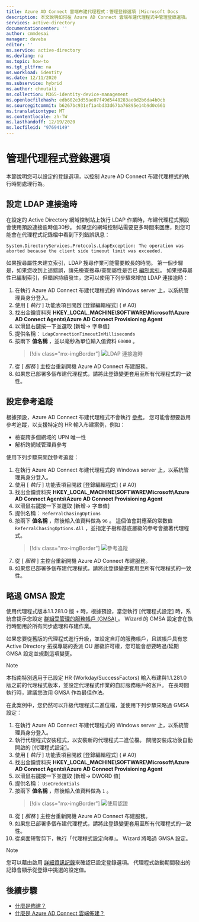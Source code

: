 ```yaml
---
title: Azure AD Connect 雲端布建代理程式：管理登錄選項 |Microsoft Docs
description: 本文說明如何在 Azure AD Connect 雲端布建代理程式中管理登錄選項。
services: active-directory
documentationcenter: ''
author: cmmdesai
manager: daveba
editor: ''
ms.service: active-directory
ms.devlang: na
ms.topic: how-to
ms.tgt_pltfrm: na
ms.workload: identity
ms.date: 12/11/2020
ms.subservice: hybrid
ms.author: chmutali
ms.collection: M365-identity-device-management
ms.openlocfilehash: edb602e3d55ae07f49d5448283ae0d2b6da4b0cb
ms.sourcegitcommit: b6267bc931ef1a4bd33d67ba76895e14b9d0c661
ms.translationtype: MT
ms.contentlocale: zh-TW
ms.lasthandoff: 12/19/2020
ms.locfileid: "97694149"
---
```

# <a name="manage-agent-registry-options"></a>管理代理程式登錄選項

本節說明您可以設定的登錄選項，以控制 Azure AD Connect 布建代理程式的執行時間處理行為。 

## <a name="configure-ldap-connection-timeout"></a>設定 LDAP 連接逾時
在設定的 Active Directory 網域控制站上執行 LDAP 作業時，布建代理程式預設會使用預設連接逾時值30秒。 如果您的網域控制站需要更多時間來回應，則您可能會在代理程式記錄檔中看到下列錯誤訊息： 

`
System.DirectoryServices.Protocols.LdapException: The operation was aborted because the client side timeout limit was exceeded.
`

如果搜尋屬性未建立索引，LDAP 搜尋作業可能需要較長的時間。 第一個步驟是，如果您收到上述錯誤，請先檢查搜尋/查閱屬性是否已 [編制索引](https://docs.microsoft.com/windows/win32/ad/indexed-attributes)。 如果搜尋屬性已編制索引，但錯誤持續發生，您可以使用下列步驟來增加 LDAP 連接逾時： 

1. 在執行 Azure AD Connect 布建代理程式的 Windows server 上，以系統管理員身分登入。
1. 使用 [ *執行* ] 功能表項目開啟 [登錄編輯程式] ( # A0)  
1. 找出金鑰資料夾 **HKEY_LOCAL_MACHINE\SOFTWARE\Microsoft\Azure AD Connect Agents\Azure AD Connect Provisioning Agent**
1. 以滑鼠右鍵按一下並選取 [新增-> 字串值]
1. 提供名稱： `LdapConnectionTimeoutInMilliseconds`
1. 按兩下 **值名稱** ，並以毫秒為單位輸入值資料 `60000` 。
    > [!div class="mx-imgBorder"]
    > ![LDAP 連接逾時](media/how-to-manage-registry-options/ldap-connection-timeout.png)
1. 從 [ *服務* ] 主控台重新開機 Azure AD Connect 布建服務。
1. 如果您已部署多個布建代理程式，請將此登錄變更套用至所有代理程式的一致性。 

## <a name="configure-referral-chasing"></a>設定參考追蹤
根據預設，Azure AD Connect 布建代理程式不會執行 [參考](https://docs.microsoft.com/windows/win32/ad/referrals)。 您可能會想要啟用參考追蹤，以支援特定的 HR 輸入布建案例，例如： 
* 檢查跨多個網域的 UPN 唯一性
* 解析跨網域管理員參考

使用下列步驟來開啟參考追蹤：

1. 在執行 Azure AD Connect 布建代理程式的 Windows server 上，以系統管理員身分登入。
1. 使用 [ *執行* ] 功能表項目開啟 [登錄編輯程式] ( # A0)  
1. 找出金鑰資料夾 **HKEY_LOCAL_MACHINE\SOFTWARE\Microsoft\Azure AD Connect Agents\Azure AD Connect Provisioning Agent**
1. 以滑鼠右鍵按一下並選取 [新增-> 字串值]
1. 提供名稱： `ReferralChasingOptions`
1. 按兩下 **值名稱** ，然後輸入值資料做為 `96` 。 這個值會對應至的常數值 `ReferralChasingOptions.All` ，並指定子樹和基底層級的參考會接著代理程式。 
    > [!div class="mx-imgBorder"]
    > ![參考追蹤](media/how-to-manage-registry-options/referral-chasing.png)
1. 從 [ *服務* ] 主控台重新開機 Azure AD Connect 布建服務。
1. 如果您已部署多個布建代理程式，請將此登錄變更套用至所有代理程式的一致性。

## <a name="skip-gmsa-configuration"></a>略過 GMSA 設定
使用代理程式版本1.1.281.0 版 + 時，根據預設，當您執行 [代理程式設定] 時，系統會提示您設定 [群組受管理的服務帳戶 (GMSA) ](/windows-server/security/group-managed-service-accounts/group-managed-service-accounts-overview)。 Wizard 的 GMSA 設定會在執行時間用於所有同步處理和布建作業。 

如果您要從舊版的代理程式進行升級，並設定自訂的服務帳戶，且該帳戶具有您 Active Directory 拓撲專屬的委派 OU 層級許可權，您可能會想要略過/延期 GMSA 設定並規劃這項變更。 

> [!NOTE]
> 本指南特別適用于已設定 HR (Workday/SuccessFactors) 輸入布建與1.1.281.0 版之前的代理程式版本，並設定代理程式作業的自訂服務帳戶的客戶。 在長時間執行時，建議您改用 GMSA 作為最佳作法。  

在此案例中，您仍然可以升級代理程式二進位檔，並使用下列步驟來略過 GMSA 設定： 

1. 在執行 Azure AD Connect 布建代理程式的 Windows server 上，以系統管理員身分登入。
1. 執行代理程式安裝程式，以安裝新的代理程式二進位檔。 關閉安裝成功後自動開啟的 [代理程式設定]。 
1. 使用 [ *執行* ] 功能表項目開啟 [登錄編輯程式] ( # A0)  
1. 找出金鑰資料夾 **HKEY_LOCAL_MACHINE\SOFTWARE\Microsoft\Azure AD Connect Agents\Azure AD Connect Provisioning Agent**
1. 以滑鼠右鍵按一下並選取 [新增-> DWORD 值]
1. 提供名稱： `UseCredentials`
1. 按兩下 **值名稱** ，然後輸入值資料做為 `1` 。  
    > [!div class="mx-imgBorder"]
    > ![使用認證](media/how-to-manage-registry-options/use-credentials.png)
1. 從 [ *服務* ] 主控台重新開機 Azure AD Connect 布建服務。
1. 如果您已部署多個布建代理程式，請將此登錄變更套用至所有代理程式的一致性。
1. 從桌面短暫剪下，執行「代理程式設定向導」。 Wizard 將略過 GMSA 設定。 


> [!NOTE]
> 您可以藉由啟用 [詳細資訊記錄](how-to-troubleshoot.md#log-files)來確認已設定登錄選項。 代理程式啟動期間發出的記錄會顯示從登錄中挑選的設定值。 

## <a name="next-steps"></a>後續步驟 

- [什麼是佈建？](what-is-provisioning.md)
- [什麼是 Azure AD Connect 雲端佈建？](what-is-cloud-provisioning.md)

